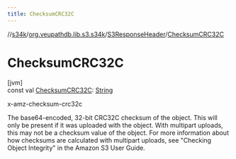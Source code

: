 ```yaml
---
title: ChecksumCRC32C
---
```

//[s34k](../../../index.html)/[org.veupathdb.lib.s3.s34k](../index.html)/[S3ResponseHeader](index.html)/[ChecksumCRC32C](-checksum-c-r-c32-c.html)



# ChecksumCRC32C



[jvm]\
const val [ChecksumCRC32C](-checksum-c-r-c32-c.html): [String](https://kotlinlang.org/api/latest/jvm/stdlib/kotlin/-string/index.html)



x-amz-checksum-crc32c



The base64-encoded, 32-bit CRC32C checksum of the object. This will only be present if it was uploaded with the object. With multipart uploads, this may not be a checksum value of the object. For more information about how checksums are calculated with multipart uploads, see "Checking Object Integrity" in the Amazon S3 User Guide.




